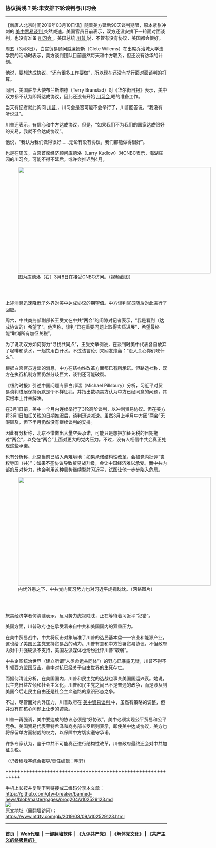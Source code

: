 ### 协议搁浅？美:未安排下轮谈判与川习会
------------------------

<div class="post_content" itemprop="articleBody">
 <p>
  【新唐人北京时间2019年03月10日讯】随着美方延后90天谈判期限，原本紧张冲刺的
  <a href="https://www.ntdtv.com/gb/34765.htm">
   美中贸易谈判
  </a>
  突然减速。美国官员日前表示，双方还没安排下一轮面对面谈判，也没有准备
  <a href="https://www.ntdtv.com/gb/川习会.htm">
   川习会
  </a>
  。美国总统
  <a href="https://www.ntdtv.com/gb/川普.htm">
   川普
  </a>
  说，不管有没有协议，美国都会很好。
 </p>
 <p>
  周五（3月8日），白宫贸易顾问威廉姆斯（Clete Willems）在出席乔治城大学法学院的活动时表示，美方谈判团队目前虽然每天和中方联系，但还没有访华的计划。
 </p>
 <p>
  他说，要想达成协议，“还有很多工作要做”，所以现在还没有举行面对面谈判的打算。
 </p>
 <p>
  同日，美国驻华大使布兰斯塔德（Terry Branstad）对《华尔街日报》表示，美中双方都不认为即将达成协议，因此还没有开始
  <a href="https://www.ntdtv.com/gb/川习会.htm">
   川习会
  </a>
  晤的准备工作。
 </p>
 <p>
  当天有记者就此询问
  <a href="https://www.ntdtv.com/gb/川普.htm">
   川普
  </a>
  ，川习会是否可能不会举行了，川普回答说，“我没有听说过”。
 </p>
 <p>
  川普还表示，有信心和中方达成协议，但是，“如果我们不为我们的国家达成很好的交易，我就不会达成协议”。
 </p>
 <p>
  他说，“我认为我们做得很好……无论有没有协议，我们都能做得很好”。
 </p>
 <p>
  也是在周五，白宫首席经济顾问库德洛（Larry Kudlow）对CNBC表示，海湖庄园的川习会，可能不得不延后，或许会推迟到4月。
 </p>
 <figure class="wp-caption aligncenter" id="attachment_102529131" style="width: 600px">
  <img alt="" class="size-medium wp-image-102529131" height="331" src="https://www.ntdtv.com/assets/uploads/2019/03/33c4e605bda25e3a1988eac08fcfed26-600x331.jpg" width="600">
   <br/><figcaption class="wp-caption-text">
    图为库德洛（右）3月8日在接受CNBC访问。（视频截图）
   </figcaption><br/>
  </img>
 </figure><br/>
 <p>
  上述消息迅速降低了外界对美中达成协议的期望值。中方谈判官员随后对此进行了回应。
 </p>
 <p>
  周六，中共商务部副部长王受文在中共“两会”的间隙对记者表示，“我是看到（达成协议的）希望了”。他声称，谈判“已在重要问题上取得实质进展”，希望最终能“取消所有加征关税”。
 </p>
 <p>
  为了说明双方如何努力“寻找共同点”，王受文举例说，在谈判时美中代表各自放弃了咖啡和茶水，一起饮用白开水。不过该言论引来网友炮轰：“没人关心你们吃什么”。
 </p>
 <p>
  根据白宫官员透出的消息，中方在结构性改革方面都已有所承诺。但路透社称，双方在执行机制方面仍然分歧巨大，谈判还可能破裂。
 </p>
 <p>
  《纽约时报》引述中国问题专家白邦瑞（Michael Pillsbury）分析，习近平对贸易谈判进展保持沉默是个不祥征兆，并指出数项美方认为中方已经同意的问题，其实根本上并未解决。
 </p>
 <p>
  在3月1日前，美中一个月内连续举行了3轮高阶谈判，以冲刺贸易协议。但在美方将3月1日加征关税的日期推迟后，谈判迅速减速。虽然3月上半月中方因“两会”无暇顾及，但下半月仍然没有继续谈判的安排。
 </p>
 <p>
  因此有分析称，北京不惜做出大量空头承诺，可能只是想把加征关税的日期拖过“两会”，以免在“两会”上面对更大的党内压力。不过，没有人相信中共会真正兑现这些承诺。
 </p>
 <p>
  也有分析称，北京当前已陷入两难境地：如果承诺结构性改革，会被党内批评“丧权辱国（共）”；如果不签协议导致贸易战升级，会让中国经济难以承受。而中共内部的反对势力，也会利用这种局势继续掣肘习近平，试图让他一步步陷入危局。
 </p>
 <figure class="wp-caption aligncenter" id="attachment_102529132" style="width: 600px">
  <img alt="" class="wp-image-102529132 size-medium" height="338" src="https://www.ntdtv.com/assets/uploads/2019/03/p6652901a2933163446-600x338.jpg" width="600">
   <br/><figcaption class="wp-caption-text">
    内忧外患之下，中共党内反习势力也对习近平虎视眈眈。（网络图片）
   </figcaption><br/>
  </img>
 </figure><br/>
 <p>
  旅美经济学者何清涟表示，反习势力虎视眈眈，正在等待着习近平“犯错”。
 </p>
 <p>
  美国方面，川普政府也在承受着来自中共和美国国内的双重压力。
 </p>
 <p>
  在美中贸易战中，中共将反击对象瞄准了川普的选民基本盘——农业和能源产业，这也给了美国民主党支持贸易战的动力。川普有意和中方签署贸易协议，不但政府内对中共强硬派不支持，美国左派媒体也纷纷批评川普“软弱”。
 </p>
 <p>
  中共企图统治世界（建立所谓“人类命运共同体”）的野心已暴露无疑，川普不得不引领西方盟国反击。美中对抗已经关乎自由世界的生死存亡。
 </p>
 <p>
  而据何清涟分析，在美国国内，川普和民主党的选战也事关美国国运兴衰。她说，民主党日益左倾和社会主义化，川普和民主党之间已不是普通的政争，而是涉及到美国今后走民主自由还是社会主义道路的意识形态之争。
 </p>
 <p>
  不过，尽管面对内外压力，川普政府在
  <a href="https://www.ntdtv.com/gb/34765.htm">
   美中贸易谈判
  </a>
  中，虽然有策略的调整，但并没有在核心问题上让步的迹象。
 </p>
 <p>
  川普一再强调，美中要达成的协议必须是“好协议”，美中必须实现公平贸易和公平竞争。美国贸易代表莱特希泽和商务部长罗斯则表示，即使美中达成协议，美方也将保留单方面制裁的权力，以保障中方切实遵守承诺。
 </p>
 <p>
  许多专家认为，鉴于中共不可能真正进行结构性改革，川普政府最终还会对中共加征关税。
 </p>
 <p>
  （记者穆峰宇综合报导/责任编辑：明轩）
 </p>
 <div class="single_ad">
 </div>
</div>

+++++++++++++++++++++++++++++++++++++++++++++++++++++++++++<br/><br/>
手机上长按并复制下列链接或二维码分享本文章：<br/>
https://github.com/gfw-breaker/banned-news/blob/master/pages/prog204/a102529123.md <br/>
<a href='https://github.com/gfw-breaker/banned-news/blob/master/pages/prog204/a102529123.md'><img src='https://github.com/gfw-breaker/banned-news/blob/master/pages/prog204/a102529123.md.png'/></a> <br/>
原文地址（需翻墙访问）：https://www.ntdtv.com/gb/2019/03/09/a102529123.html


------------------------
#### [首页](https://github.com/gfw-breaker/banned-news/blob/master/README.md) &nbsp;|&nbsp; [Web代理](https://github.com/labour-camp/helloworld) &nbsp;|&nbsp; [一键翻墙软件](https://github.com/gfw-breaker/nogfw/blob/master/README.md) &nbsp;| [《九评共产党》](https://github.com/gfw-breaker/9ping.md/blob/master/README.md#九评之一评共产党是什么) | [《解体党文化》](https://github.com/gfw-breaker/jtdwh.md/blob/master/README.md) | [《共产主义的终极目的》](https://github.com/gfw-breaker/gczydzjmd.md/blob/master/README.md)

